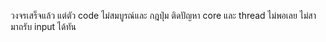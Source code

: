 วงจรเสร็จแล้ว แต่ตัว code ไม่สมบูรณ์และ กฎปุ่ม ติดปัญหา core และ thread ไม่พอเลย ไม่สามาถรับ input ได้ทัน
